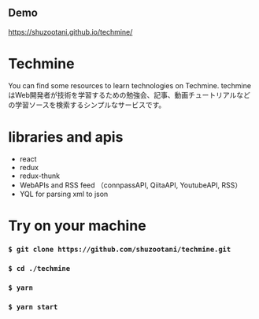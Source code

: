 ## Demo
https://shuzootani.github.io/techmine/

# Techmine
You can find some resources to learn technologies on Techmine.
techmineはWeb開発者が技術を学習するための勉強会、記事、動画チュートリアルなどの学習ソースを検索するシンプルなサービスです。

# libraries and apis

- react
- redux
- redux-thunk
- WebAPIs and RSS feed （connpassAPI, QiitaAPI, YoutubeAPI, RSS）
- YQL for parsing xml to json

# Try on your machine
### `$ git clone https://github.com/shuzootani/techmine.git`
### `$ cd ./techmine`
### `$ yarn`
### `$ yarn start`
